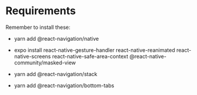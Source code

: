 # Requirements

Remember to install these:

- yarn add @react-navigation/native

- expo install react-native-gesture-handler react-native-reanimated react-native-screens react-native-safe-area-context @react-native-community/masked-view

- yarn add @react-navigation/stack

- yarn add @react-navigation/bottom-tabs
